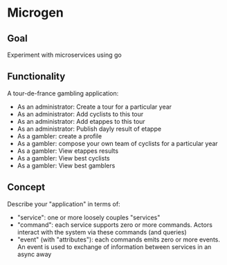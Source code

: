 # Microgen

## Goal
Experiment with microservices using go

## Functionality
A tour-de-france gambling application:
- As an administrator: Create a tour for a particular year
- As an administrator: Add cyclists to this tour
- As an administrator: Add etappes to this tour
- As an administrator: Publish dayly result of etappe
- As a gambler: create a profile 
- As a gambler: compose your own team of cyclists for a particular year
- As a gambler: View etappes results
- As a gambler: View best cyclists
- As a gambler: View best gamblers

## Concept
Describe your "application" in terms of:
 - "service": one or more loosely couples "services"
 - "command": each service supports zero or more commands. Actors interact with the system via these commands (and queries)
 - "event" (with "attributes"): each commands emits zero or more events. An event is used to exchange of information between services in an async away
